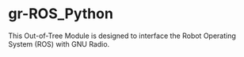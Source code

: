 # gr-ROS_Python
This Out-of-Tree Module is designed to interface the Robot Operating System (ROS) with GNU Radio.
